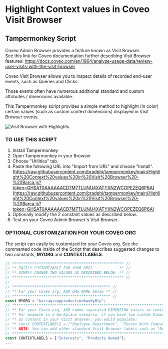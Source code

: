 # Highlight Context values in Coveo Visit Browser

## Tampermonkey Script

Coveo Admin Browser provides a feature known as Visit Browser.  
See this link for Coveo documentation further describing Visit Browser features: https://docs.coveo.com/en/1964/analyze-usage-data/review-user-visits-with-the-visit-browser

Coveo Visit Browser allows you to inspect details of recorded end-user events, such as Queries and Clicks.

Those events often have numerous additional standard and custom attributes / dimensions available.

This Tampermonkey script provides a simple method to highlight (in color) certain values (such as custom context dimensions) displayed in Visit Browser events.

![Visit Browser with Highlights](https://drive.google.com/uc?id=1IMy30bPZre8pDkGfAccs_6FIlVLByocL&export=download)



### TO USE THIS SCRIPT

1. Install Tampermonkey
2. Open Tampermonkey in your Browser
3. Choose "Utilities" tab.
4. Paste the following URL into "Import from URL" and choose "Install".
     [https://raw.githubusercontent.com/bradphi/tampermonkey/main/Highlight%20Context%20values%20in%20Visit%20Browser%20-%20Barca.js?token=GHSAT0AAAAAACD7M7TLUNU4XATYXN2WCOPEZEQ6P6A](https://raw.githubusercontent.com/bradphi/tampermonkey/main/Highlight%20Context%20values%20in%20Visit%20Browser%20-%20Barca.js?token=GHSAT0AAAAAACD7M7TLUNU4XATYXN2WCOPEZEQ6P6A) 
5. Optionally modify the 2 constant values as described below.
6. Test on your Coveo Admin Browser's Visit Browser.

### OPTIONAL CUSTOMIZATION FOR YOUR COVEO ORG

The script can easily be customized for your Coveo org.
See the commented code inside of the Script that describes suggested changes to two constants, **MYORG** and **CONTEXTLABELS**.

```JavaScript
// ************************************************** //
// ** EASILY CUSTOMIZABLE FOR YOUR ORGS            ** //
// ** SIMPLY CHANGE TWO VALUES AS DESCRIBED BELOW. ** //
// ************************************************** //
//
// ******************************************** //
// ** For your Coveo org, ADD ORG NAME below ** //
// ******************************************** //
const MYORG = "barcagroupproductionkwvdy6lp";
// *************************************************************************** //
// ** For your Coveo org, ADD comma separated DIMENSION values to contextLabels below ** //
// ** For example in a Workplace scenario, if you have two custom Dimensions showing...
// ** as Context in your Visit Browser, you would populate:
// ** const CONTEXTLABELS = ["Employee Department", "Tenure With Company"];
// ** NOTE: You can add other standard Visit Browser labels such as "Number of Results" if desired.
// *************************************************************************** //
const CONTEXTLABELS = ["Interests", "Products Owned"];
...
```
